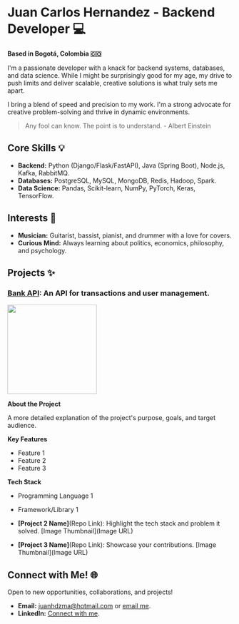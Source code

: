 # Juan Carlos Hernandez - Backend Developer 💻

**Based in Bogotá, Colombia 🇨🇴**

I'm a passionate developer with a knack for backend systems, databases, and data science. While I might be surprisingly good for my age, my drive to push limits and deliver scalable, creative solutions is what truly sets me apart.

I bring a blend of speed and precision to my work. I'm a strong advocate for creative problem-solving and thrive in dynamic environments. 

> Any fool can know. The point is to understand. - Albert Einstein

## Core Skills 💡

* **Backend:** Python (Django/Flask/FastAPI), Java (Spring Boot), Node.js, Kafka, RabbitMQ.
* **Databases:** PostgreSQL, MySQL, MongoDB, Redis, Hadoop, Spark.
* **Data Science:**  Pandas, Scikit-learn, NumPy, PyTorch, Keras, TensorFlow.

## Interests 🎸

* **Musician:** Guitarist, bassist, pianist, and drummer with a love for covers.
* **Curious Mind:** Always learning about politics, economics, philosophy, and psychology.

## Projects ✨

### **[Bank API](https://github.com/juanhdzma/BancoAPI)**: An API for transactions and user management.

<img src="https://cdn-icons-png.flaticon.com/512/5432/5432506.png" width="200" height="200">

**About the Project**

A more detailed explanation of the project's purpose, goals, and target audience.

**Key Features**

* Feature 1
* Feature 2
* Feature 3

**Tech Stack**

* Programming Language 1
* Framework/Library 1


* **[Project 2 Name]**(Repo Link): Highlight the tech stack and problem it solved. 
[Image Thumbnail](Image URL)

* **[Project 3 Name]**(Repo Link): Showcase your contributions. 
[Image Thumbnail](Image URL)

## Connect with Me! 🌐

Open to new opportunities, collaborations, and projects!

* **Email:** juanhdzma@hotmail.com or [email me](mailto:juanhdzma@hotmail.com).
* **LinkedIn:** [Connect with me](https://www.linkedin.com/in/juanhdzma).
